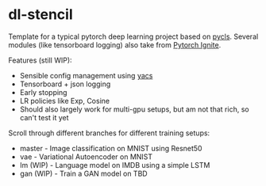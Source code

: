 # dl-stencil

Template for a typical pytorch deep learning project based on [pycls](https://github.com/facebookresearch/pycls). Several modules (like tensorboard logging) also take from [Pytorch Ignite](https://github.com/pytorch/ignite).

Features (still WIP):

* Sensible config management using [yacs](https://github.com/rbgirshick/yacs)
* Tensorboard + json logging
* Early stopping
* LR policies like Exp, Cosine
* Should also largely work for multi-gpu setups, but am not that rich, so can't test it yet

Scroll through different branches for different training setups:
* master - Image classification on MNIST using Resnet50
* vae - Variational Autoencoder on MNIST
* lm (WIP) - Language model on IMDB using a simple LSTM
* gan (WIP) - Train a GAN model on TBD

